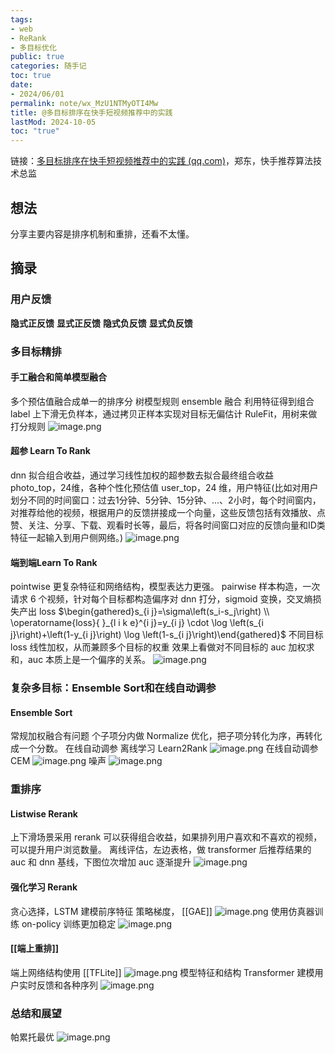 ```yaml
---
tags:
- web
- ReRank
- 多目标优化
public: true
categories: 随手记
toc: true
date:
- 2024/06/01
permalink: note/wx_MzU1NTMyOTI4Mw
title: @多目标排序在快手短视频推荐中的实践
lastMod: 2024-10-05
toc: "true"
---
```


链接：[多目标排序在快手短视频推荐中的实践 (qq.com)](https://mp.weixin.qq.com/s?__biz=MzU1NTMyOTI4Mw==&mid=2247533308&idx=1&sn=f25852e94c1f0c3535312961342b2933&chksm=fbd7f090cca07986161d65abbf1f8bdc7858775a75de302f591c31ed992e9816682d44e6b311&scene=178&cur_album_id=1754523937775943686#rd)，郑东，快手推荐算法技术总监
<!--more-->
## 想法
分享主要内容是排序机制和重排，还看不太懂。
## 摘录
### 用户反馈
**隐式正反馈**
**显式正反馈**
**隐式负反馈**
**显式负反馈**
### 多目标精排
#### 手工融合和简单模型融合
多个预估值融合成单一的排序分
树模型规则 ensemble 融合
利用特征得到组合 label
上下滑无负样本，通过拷贝正样本实现对目标无偏估计
RuleFit，用树来做打分规则
![image.png](/assets/image_1717340265482_0.png)
#### 超参 Learn To Rank
dnn 拟合组合收益，通过学习线性加权的超参数去拟合最终组合收益
photo_top，24维，各种个性化预估值
user_top，24 维，用户特征(比如对用户划分不同的时间窗口：过去1分钟、5分钟、15分钟、...、2小时，每个时间窗内，对推荐给他的视频，根据用户的反馈拼接成一个向量，这些反馈包括有效播放、点赞、关注、分享、下载、观看时长等，最后，将各时间窗口对应的反馈向量和ID类特征一起输入到用户侧网络。)
![image.png](/assets/image_1717340526216_0.png)
#### 端到端Learn To Rank
pointwise 更复杂特征和网络结构，模型表达力更强。
pairwise
样本构造，一次请求 6 个视频，针对每个目标都构造偏序对
dnn 打分，sigmoid 变换，交叉熵损失产出 loss
$\begin{gathered}s_{i j}=\sigma\left(s_i-s_j\right) \\ \operatorname{loss}{ }_{l i k e}^{i j}=y_{i j} \cdot \log \left(s_{i j}\right)+\left(1-y_{i j}\right) \log \left(1-s_{i j}\right)\end{gathered}$
不同目标 loss 线性加权，从而兼顾多个目标的权重
效果上看做对不同目标的 auc 加权求和，auc 本质上是一个偏序的关系。
![image.png](/assets/image_1717340756250_0.png)
### 复杂多目标：Ensemble Sort和在线自动调参
#### Ensemble Sort
常规加权融合有问题
个子项分内做 Normalize 优化，把子项分转化为序，再转化成一个分数。
在线自动调参
离线学习  Learn2Rank
![image.png](/assets/image_1717341557776_0.png)
在线自动调参
CEM
![image.png](/assets/image_1717425668258_0.png)
噪声
![image.png](/assets/image_1717425734534_0.png)
### 重排序
#### Listwise Rerank
上下滑场景采用 rerank 可以获得组合收益，如果排列用户喜欢和不喜欢的视频，可以提升用户浏览数量。
离线评估，左边表格，做 transformer 后推荐结果的 auc 和 dnn 基线，下图位次增加 auc 逐渐提升
![image.png](/assets/image_1717425966017_0.png)
####  强化学习 Rerank
贪心选择，LSTM 建模前序特征
策略梯度， [[GAE]]
![image.png](/assets/image_1717425999073_0.png)
使用仿真器训练
on-policy 训练更加稳定
![image.png](/assets/image_1717426172813_0.png)
#### [[端上重排]]
端上网络结构使用 [[TFLite]]
![image.png](/assets/image_1717426237057_0.png)
模型特征和结构
Transformer 建模用户实时反馈和各种序列
![image.png](/assets/image_1717426327625_0.png)
### 总结和展望
帕累托最优
![image.png](/assets/image_1717426469164_0.png)